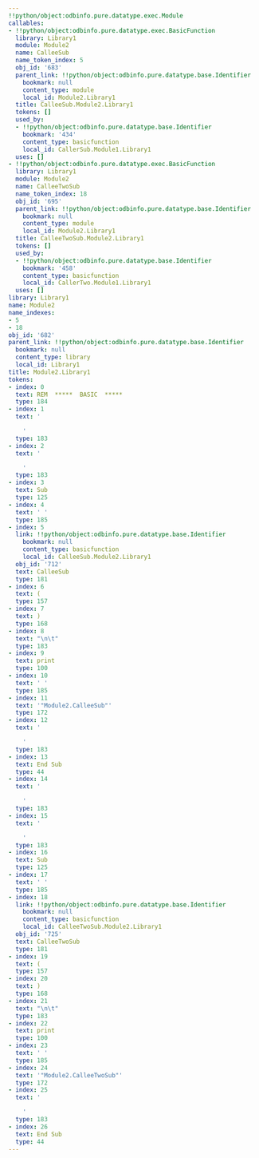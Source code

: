```yaml
---
!!python/object:odbinfo.pure.datatype.exec.Module
callables:
- !!python/object:odbinfo.pure.datatype.exec.BasicFunction
  library: Library1
  module: Module2
  name: CalleeSub
  name_token_index: 5
  obj_id: '683'
  parent_link: !!python/object:odbinfo.pure.datatype.base.Identifier
    bookmark: null
    content_type: module
    local_id: Module2.Library1
  title: CalleeSub.Module2.Library1
  tokens: []
  used_by:
  - !!python/object:odbinfo.pure.datatype.base.Identifier
    bookmark: '434'
    content_type: basicfunction
    local_id: CallerSub.Module1.Library1
  uses: []
- !!python/object:odbinfo.pure.datatype.exec.BasicFunction
  library: Library1
  module: Module2
  name: CalleeTwoSub
  name_token_index: 18
  obj_id: '695'
  parent_link: !!python/object:odbinfo.pure.datatype.base.Identifier
    bookmark: null
    content_type: module
    local_id: Module2.Library1
  title: CalleeTwoSub.Module2.Library1
  tokens: []
  used_by:
  - !!python/object:odbinfo.pure.datatype.base.Identifier
    bookmark: '458'
    content_type: basicfunction
    local_id: CallerTwo.Module1.Library1
  uses: []
library: Library1
name: Module2
name_indexes:
- 5
- 18
obj_id: '682'
parent_link: !!python/object:odbinfo.pure.datatype.base.Identifier
  bookmark: null
  content_type: library
  local_id: Library1
title: Module2.Library1
tokens:
- index: 0
  text: REM  *****  BASIC  *****
  type: 184
- index: 1
  text: '

    '
  type: 183
- index: 2
  text: '

    '
  type: 183
- index: 3
  text: Sub
  type: 125
- index: 4
  text: ' '
  type: 185
- index: 5
  link: !!python/object:odbinfo.pure.datatype.base.Identifier
    bookmark: null
    content_type: basicfunction
    local_id: CalleeSub.Module2.Library1
  obj_id: '712'
  text: CalleeSub
  type: 181
- index: 6
  text: (
  type: 157
- index: 7
  text: )
  type: 168
- index: 8
  text: "\n\t"
  type: 183
- index: 9
  text: print
  type: 100
- index: 10
  text: ' '
  type: 185
- index: 11
  text: '"Module2.CalleeSub"'
  type: 172
- index: 12
  text: '

    '
  type: 183
- index: 13
  text: End Sub
  type: 44
- index: 14
  text: '

    '
  type: 183
- index: 15
  text: '

    '
  type: 183
- index: 16
  text: Sub
  type: 125
- index: 17
  text: ' '
  type: 185
- index: 18
  link: !!python/object:odbinfo.pure.datatype.base.Identifier
    bookmark: null
    content_type: basicfunction
    local_id: CalleeTwoSub.Module2.Library1
  obj_id: '725'
  text: CalleeTwoSub
  type: 181
- index: 19
  text: (
  type: 157
- index: 20
  text: )
  type: 168
- index: 21
  text: "\n\t"
  type: 183
- index: 22
  text: print
  type: 100
- index: 23
  text: ' '
  type: 185
- index: 24
  text: '"Module2.CalleeTwoSub"'
  type: 172
- index: 25
  text: '

    '
  type: 183
- index: 26
  text: End Sub
  type: 44
---
```

